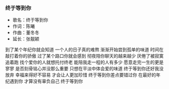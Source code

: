 ### 终于等到你

* 歌名：终于等到你
* 作词：陈曦
* 作曲：董冬冬
* 延长：张靓颖


到了某个年纪你就会知道
一个人的日子真的难熬
渐渐开始尝到孤单的味道
时间在敲打着你的骄傲 
过了某个路口你就会感到
彻夜陪你聊天的越来越少
厌倦了被寂寞追着跑 
找个爱你的人就想托付终老 
能陪我走一程的人有多少
愿意走完一生的更是寥寥 
是否刻骨铭心并没那么重要 
只想在平淡中体会爱的味道 
终于等到你还好我没放弃 
幸福来得好不容易 
才会让人更加珍惜 
终于等到你差点要错过你 
在最好的年纪遇到你 
才算没有辜负自己 
终于等到你
